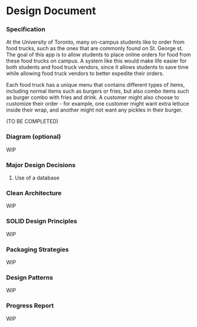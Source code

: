 # Design Document

### Specification

At the University of Toronto, many on-campus students like to order from food trucks, such as the ones that are commonly found on St. George st. The goal of this app is to allow students to place online orders for food from these food trucks on campus. A system like this would make life easier for both students and food truck vendors, since it allows students to save time while allowing food truck vendors to better expedite their orders.

Each food truck has a unique menu that contains different types of items, including normal items such as burgers or fries, but also combo items such as burger combo with fries and drink. A customer might also choose to customize their order - for example, one customer might want extra lettuce inside their wrap, and another might not want any pickles in their burger.

(TO BE COMPLETED)

### Diagram (optional)

WIP

### Major Design Decisions

1. Use of a database

### Clean Architecture

WIP

### SOLID Design Principles

WIP

### Packaging Strategies

WIP

### Design Patterns

WIP

### Progress Report

WIP
